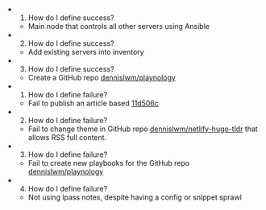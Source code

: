 - 1. How do I define success?
	- Main node that controls all other servers using Ansible
- 2. How do I define success?
	- Add existing servers into inventory
- 3. How do I define success?
	- Create a GitHub repo [dennislwm/playnology](https://github.com/dennislwm/playnology)
- 1. How do I define failure?
	- Fail to publish an article based [11d506c](https://github.com/dennislwm/playnology/commit/11d506c57ab2842114de7a625f14ba20de89ae39)
- 2. How do I define failure?
	- Fail to change theme in GitHub repo [dennislwm/netlify-hugo-tldr](https://github.com/dennislwm/netlify-hugo-tldr) that allows RSS full content.
- 3. How do I define failure?
	- Fail to create new playbooks for the GitHub repo [dennislwm/playnology](https://github.com/dennislwm/playnology)
-
  4. How do I define failure?
	- Not using lpass notes, despite having a config or snippet sprawl